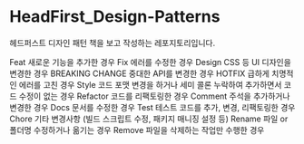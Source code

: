 # HeadFirst_Design-Patterns
헤드퍼스트 디자인 패턴 책을 보고 작성하는 레포지토리입니다.


Feat	새로운 기능을 추가한 경우
Fix	에러를 수정한 경우
Design	CSS 등 UI 디자인을 변경한 경우
BREAKING CHANGE	중대한 API를 변경한 경우
HOTFIX	급하게 치명적인 에러를 고친 경우
Style	코드 포맷 변경을 하거나 세미 콜론 누락하여 추가하면서 코드 수정이 없는 경우
Refactor	코드를 리팩토링한 경우
Comment	주석을 추가하거나 변경한 경우
Docs	문서를 수정한 경우
Test	테스트 코드를 추가, 변경, 리팩토링한 경우
Chore	기타 변경사항 (빌드 스크립트 수정, 패키지 매니징 설정 등)
Rename	파일 or 폴더명 수정하거나 옮기는 경우
Remove	파일을 삭제하는 작업만 수행한 경우
